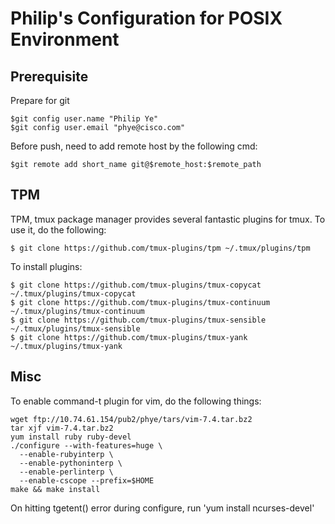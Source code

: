 Philip's Configuration for POSIX Environment
============================================

Prerequisite
------------

Prepare for git

    $git config user.name "Philip Ye"
    $git config user.email "phye@cisco.com"

Before push, need to add remote host by the following cmd:

    $git remote add short_name git@$remote_host:$remote_path

TPM
---
TPM, tmux package manager provides several fantastic plugins for tmux. 
To use it, do the following:

    $ git clone https://github.com/tmux-plugins/tpm ~/.tmux/plugins/tpm

To install plugins:

    $ git clone https://github.com/tmux-plugins/tmux-copycat ~/.tmux/plugins/tmux-copycat
    $ git clone https://github.com/tmux-plugins/tmux-continuum ~/.tmux/plugins/tmux-continuum
    $ git clone https://github.com/tmux-plugins/tmux-sensible ~/.tmux/plugins/tmux-sensible
    $ git clone https://github.com/tmux-plugins/tmux-yank ~/.tmux/plugins/tmux-yank

Misc
----
To enable command-t plugin for vim, do the following things:

    wget ftp://10.74.61.154/pub2/phye/tars/vim-7.4.tar.bz2
    tar xjf vim-7.4.tar.bz2
    yum install ruby ruby-devel 
    ./configure --with-features=huge \
      --enable-rubyinterp \
      --enable-pythoninterp \
      --enable-perlinterp \
      --enable-cscope --prefix=$HOME
    make && make install
 
On hitting tgetent() error during configure, run 'yum install ncurses-devel'


